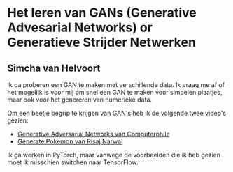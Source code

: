 # Het leren van GANs (Generative Advesarial Networks) or Generatieve Strijder Netwerken
## Simcha van Helvoort
Ik ga proberen een GAN te maken met verschillende data. Ik vraag me af of het mogelijk is voor mij om snel een GAN te maken voor simpelen plaatjes, maar ook voor het genereren van numerieke data. 

Om een beetje begrip te krijgen van GAN's heb ik de volgende twee video's gezien:
- [Generative Adversarial Networks van Computerphile](https://www.youtube.com/watch?v=Sw9r8CL98N0)
- [Generate Pokemon van Risaj Narwal](https://www.youtube.com/watch?v=yz6dNf7X7SA)

Ik ga werken in PyTorch, maar vanwege de voorbeelden die ik heb gezien moet ik misschien switchen naar TensorFlow.